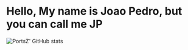 # Hello, My name is Joao Pedro, but you can call me JP

![PortsZ' GitHub stats](https://github-readme-stats.vercel.app/api?username=PortsZ&show_icons=true&theme=tokyonight)